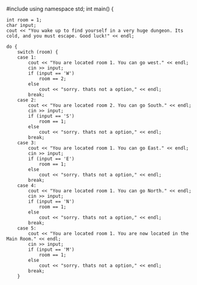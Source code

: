 #include<iostream>
using namespace std;
int main() {

	int room = 1;
	char input;
	cout << "You wake up to find yourself in a very huge dungeon. Its cold, and you must escape. Good luck!" << endl;

	do { 
		switch (room) {
		case 1:
			cout << "You are located room 1. You can go west." << endl;
			cin >> input;
			if (input == 'W')
				room == 2;
			else
				cout << "sorry. thats not a option," << endl;
			break;
		case 2:
			cout << "You are located room 2. You can go South." << endl;
			cin >> input;
			if (input == 'S')
				room == 1;
			else
				cout << "sorry. thats not a option," << endl;
			break;
		case 3:
			cout << "You are located room 1. You can go East." << endl;
			cin >> input;
			if (input == 'E')
				room == 1;
			else
				cout << "sorry. thats not a option," << endl;
			break;
		case 4:
			cout << "You are located room 1. You can go North." << endl;
			cin >> input;
			if (input == 'N')
				room == 1;
			else
				cout << "sorry. thats not a option," << endl;
			break;
		case 5:
			cout << "You are located room 1. You are now located in the Main Room." << endl;
			cin >> input;
			if (input == 'M')
				room == 1;
			else
				cout << "sorry. thats not a option," << endl;
			break;
		}
